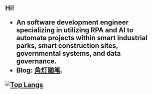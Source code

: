 <h2> Hi!

- An software development engineer specializing in utilizing RPA and AI to automate projects within smart industrial parks, smart construction sites, governmental systems, and data governance.
- Blog: [角灯随笔](https://www.yiuhangblog.com/).


[![Top Langs](https://github-readme-stats.vercel.app/api/top-langs/?username=lowelight&layout=compact)](https://github.com/Your_GitHub_Username/github-readme-stats)
